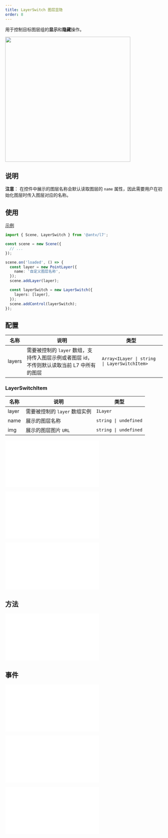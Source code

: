 ```yaml
---
title: LayerSwitch 图层显隐
order: 8
---
```


用于控制目标图层组的**显示**和**隐藏**操作。

<img src="https://gw.alipayobjects.com/mdn/rms_816329/afts/img/A*SiQWT5RnMDYAAAAAAAAAAAAAARQnAQ" width="400"/>

## 说明

**注意**： 在控件中展示的图层名称会默认读取图层的 `name` 属性，因此需要用户在初始化图层时传入图层对应的名称。

## 使用

[示例](/examples/component/control#layerswitch)

```ts
import { Scene, LayerSwitch } from '@antv/l7';

const scene = new Scene({
  // ...
});

scene.on('loaded', () => {
  const layer = new PointLayer({
    name: '自定义图层名称',
  });
  scene.addLayer(layer);

  const layerSwitch = new LayerSwitch({
    layers: [layer],
  });
  scene.addControl(layerSwitch);
});
```

## 配置

| 名称   | 说明                                                                                       | 类型                                         |
| ------ | ------------------------------------------------------------------------------------------ | -------------------------------------------- |
| layers | 需要被控制的 `layer` 数组，支持传入图层示例或者图层 id，不传则默认读取当前 L7 中所有的图层 | `Array<ILayer \| string \| LayerSwitchItem>` |

### LayerSwitchItem

| 名称  | 说明                          | 类型                  |
| ----- | ----------------------------- | --------------------- |
| layer | 需要被控制的 `layer` 数组实例 | `ILayer`              |
| name  | 展示的图层名称                | `string \| undefined` |
| img   | 展示的图层图片 `URL`          | `string \| undefined` |

<embed src="@/docs/common/control/popper-api.zh.md"></embed>

<embed src="@/docs/common/control/btn-api.zh.md"></embed>

<embed src="@/docs/common/control/api.zh.md"></embed>

## 方法

<embed src="@/docs/common/control/method.zh.md"></embed>

## 事件

<embed src="@/docs/common/control/event.zh.md"></embed>

<embed src="@/docs/common/control/popper-event.zh.md"></embed>

<embed src="@/docs/common/control/select-event.zh.md"></embed>
